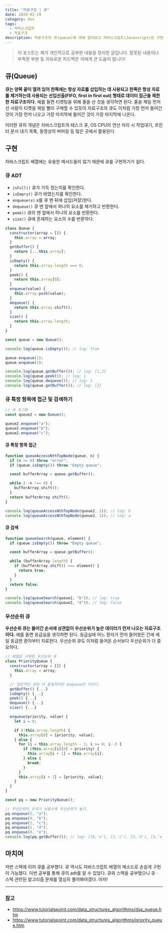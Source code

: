 ```yaml
---
title: "자료구조 | 큐"
date: 2020-02-19
category: dev
tags:
  - 자바스크립트
  - 자료구조
description: 자료구조의 큐(queue)에 대해 알아보고 자바스크립트(Javascript)로 구현해보자.
---
```


> 이 포스트는 제가 개인적으로 공부한 내용을 정리한 글입니다. 잘못된 내용이나 부족한 부분 등 자유로운 피드백은 저에게 큰 도움이 됩니다!

## 큐(Queue)

**큐는 양쪽 끝이 열려 있어 한쪽에는 항상 자료를 삽입하는 데 사용되고 한쪽은 항상 자료를 제거하는데 사용되는 선입선출(FIFO, first in first out) 형태로 데이터 접근을 제한한 자료구조이다.** 예를 들면 티켓팅을 위해 줄을 선 것을 생각하면 된다. 줄을 제일 먼저 선 사람이 티켓을 제일 빨리 구매할 수 있듯이 자료구조의 큐도 이처럼 가장 먼저 들어간 것이 가장 먼저 나오고 가장 마지막에 들어간 것이 가장 마지막에 나온다.

이러한 큐의 개념은 자바스크립트의 태스크 큐, OS CPU의 연산 처리 시 작업대기, 프린터 문서 대기 목록, 동영상의 버퍼링 등 많은 곳에서 활용된다.

## 구현

자바스크립트 배열에는 유용한 메서드들이 많기 때문에 큐를 구현하기가 쉽다.

### 큐 ADT

- `isFull()` 큐가 가득 찼는지를 확인한다.
- `isEmpry()` 큐가 비였는지를 확인한다.
- `enqueue(x)` x를 큐 맨 뒤에 삽입(저장)한다.
- `dequeue()` 큐 맨 앞에서 하나의 요소를 제거하고 반환한다.
- `peek()` 큐의 맨 앞에서 하나의 요소를 반환한다.
- `size()` 큐에 존재하는 요소의 수를 반환하다.

```js
class Queue {
  constructor(array = []) {
    this.array = array;
  }
  getBuffer() {
    return [...this.array];
  }
  isEmpty() {
    return this.array.length === 0;
  }
  peek() {
    return this.array[0];
  }
  enqueue(value) {
    this.array.push(value);
  }
  dequeue() {
    return this.array.shift();
  }
  size() {
    return this.array.length;
  }
}

const queue = new Queue();

console.log(queue.isEmpty()); // log: true

queue.enqueue(1);
queue.enqueue(2);

console.log(queue.getBuffer()); // log: [1,2]
console.log(queue.peek()); // log: 1
console.log(queue.dequeue()); // log: 1
console.log(queue.getBuffer()); // log: [2]
```

### 큐 특정 항목에 접근 및 검색하기

```js
// 큐 초기화
const queue2 = new Queue();

queue2.enqueue("a");
queue2.enqueue("b");
queue2.enqueue("c");
```

#### 큐 특정 항목 접근

```js
function queueAccessNthTopNode(queue, n) {
  if (n <= 0) throw "error";
  if (queue.isEmpty()) throw "Empty queue";

  const bufferArray = queue.getBuffer();

  while (--n !== 0) {
    bufferArray.shift();
  }
  return bufferArray.shift();
}

console.log(queueAccessNthTopNode(queue2, 2)); // log: b
console.log(queueAccessNthTopNode(queue2, 1)); // log: a
```

#### 큐 검색

```js
function queueSearch(queue, element) {
  if (queue.isEmpty()) throw "Empty queue";

  const bufferArray = queue.getBuffer();

  while (bufferArray.length) {
    if (bufferArray.shift() === element) {
      return true;
    }
  }
  return false;
}

console.log(queueSearch(queue2, "b")); // log: true
console.log(queueSearch(queue2, "d")); // log: false
```

### 우선순위 큐

**우선순위 큐는 들어간 순서에 상관없이 우선순위가 높은 데이터가 먼저 나오는 자료구조이다.** 예를 들면 응급실을 생각하면 된다. 응급실에 어느 환자가 먼저 들어왔든 간에 제일 응급한 환자부터 치료한다. 우선순위 큐도 이처럼 들어온 순서보다 우선순위가 더 중요하다.

```js
// 배열로 구현한 우선순위 큐
class PriorityQueue {
  constructor(array = []) {
    this.array = array;
  }

  // 일반적인 큐와 다 동일하지만 enqueue만 다르다.
  getBuffer() {...}
  isEmpty() {...}
  peek() {...}
  dequeue() {...}
  size() {...}

  enqueue(priority, value) {
    let i = 0;

    if (!this.array.length) {
      this.array[0] = [priority, value];
    } else {
      for (i = this.array.length - 1; i >= 0; i--) {
        if (this.array[i][0] > priority) {
          this.array[i + 1] = this.array[i];
        } else {
          break;
        }
      }
      this.array[i + 1] = [priority, value];
    }
  }
}

const pq = new PriorityQueue();

// 우선순위의 숫자가 낮을수록 우선순위가 높다.
pq.enqueue(3, "a");
pq.enqueue(4, "b");
pq.enqueue(1, "c");
pq.enqueue(2, "d");
pq.enqueue(0, "e");
console.log(pq.getBuffer()); // log: [[0,'e'], [1,'c'], [2,'d'], [3,'a'], [4,'b']]
```

## 마치며

저번 스택에 이어 큐를 공부했다. 큐 역시도 자바스크립트 배열의 메소드로 손쉽게 구현이 가능했다. 이번 공부를 통해 큐의 adt를 알 수 있었다. 큐와 스택을 공부했으니 큐 &#183; 스택 관련된 알고리즘 문제를 열심히 풀어봐야겠다. 아자!

---

### 참고

- https://www.tutorialspoint.com/data_structures_algorithms/dsa_queue.htm
- https://www.tutorialspoint.com/data_structures_algorithms/priority_queue.htm
